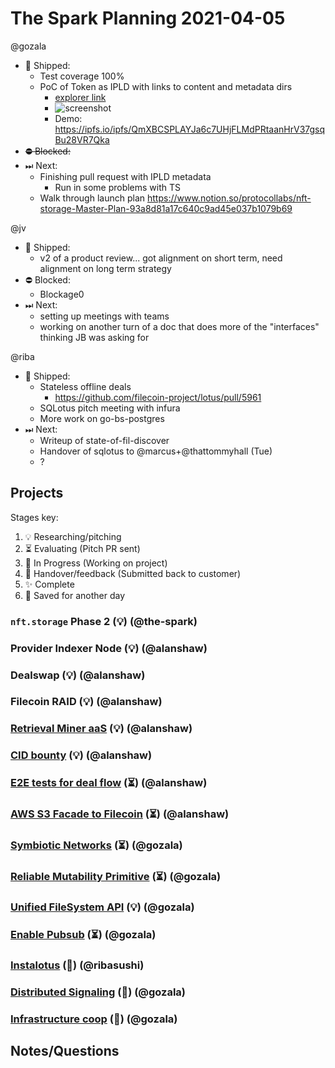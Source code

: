 # The Spark Planning 2021-04-05

@gozala
- 🚢 Shipped:
    - Test coverage 100%
    - PoC of Token as IPLD with links to content and metadata dirs
        - [explorer link](https://explore.ipld.io/#/explore/bafyreiahmfp4l6ii7h4ceumxdpaxwss5dldbevuvftjokcm6tx26gtgriy)
        - ![screenshot](https://protocollabs.slack.com/files/U012YMS43D3/F01T4FKR4JF/image.png)
        - Demo: https://ipfs.io/ipfs/QmXBCSPLAYJa6c7UHjFLMdPRtaanHrV37gsqBu28VR7Qka
- ~~⛔️ Blocked:~~
- ⏭ Next:
    - Finishing pull request with IPLD metadata
        - Run in some problems with TS
    - Walk through launch plan https://www.notion.so/protocollabs/nft-storage-Master-Plan-93a8d81a17c640c9ad45e037b1079b69

@jv
- 🚢 Shipped:
    - v2 of a product review... got alignment on short term, need alignment on long term strategy
- ⛔️ Blocked:
    - Blockage0
- ⏭ Next:
    - setting up meetings with teams
    - working on another turn of a doc that does more of the "interfaces" thinking JB was asking for

@riba
- 🚢 Shipped:
    - Stateless offline deals
        - https://github.com/filecoin-project/lotus/pull/5961
    - SQLotus pitch meeting with infura
    - More work on go-bs-postgres
- ⏭ Next:
    - Writeup of state-of-fil-discover
    - Handover of sqlotus to @marcus+@thattommyhall (Tue)
    - ?

## Projects

Stages key:

1. 💡 Researching/pitching
2. ⏳ Evaluating (Pitch PR sent)
3. 🚜 In Progress (Working on project)
4. 🤝 Handover/feedback (Submitted back to customer)
5. ✨ Complete
6. 💾 Saved for another day

### `nft.storage` Phase 2 (💡) (@the-spark)
### Provider Indexer Node (💡) (@alanshaw)
### Dealswap (💡) (@alanshaw)
### Filecoin RAID (💡) (@alanshaw)
### [Retrieval Miner aaS](https://github.com/protocol/web3-dev-team/pull/32) (💡) (@alanshaw)
### [CID bounty](https://github.com/protocol/web3-dev-team/pull/33) (💡) (@alanshaw)
### [E2E tests for deal flow](https://github.com/protocol/web3-dev-team/pull/28) (⏳) (@alanshaw)
### [AWS S3 Facade to Filecoin](https://github.com/protocol/web3-dev-team/pull/34) (⏳) (@alanshaw)
### [Symbiotic Networks](https://github.com/protocol/web3-dev-team/pull/18) (⏳) (@gozala)
### [Reliable Mutability Primitive](https://github.com/protocol/web3-dev-team/pull/19) (⏳) (@gozala)
### [Unified FileSystem API](https://github.com/protocol/web3-dev-team/pull/45) (💡) (@gozala)
### [Enable Pubsub](https://github.com/protocol/web3-dev-team/pull/53) (⏳) (@gozala)
### [Instalotus](https://github.com/protocol/web3-dev-team/pull/29) (🤝) (@ribasushi)
### [Distributed Signaling](https://github.com/protocol/web3-dev-team/pull/43) (💾) (@gozala)
### [Infrastructure coop](https://github.com/protocol/web3-dev-team/pull/44) (💾) (@gozala)

## Notes/Questions
